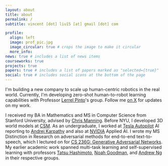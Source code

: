 ```yaml
---
layout: about
title: about
permalink: /
subtitle: vincent [dot] liu15 [at] gmail [dot] com

profile:
  align: left
  image: prof_pic.jpg
  image_circular: true # crops the image to make it circular
  more_info:
news: true # includes a list of news items
courseworks: true
projects: true
papers: true # includes a list of papers marked as "selected={true}"
social: true # includes social icons at the bottom of the page
---
```


I'm building a new company to scale up human-centric robotics in the real world. Currently, I'm developing zero-shot human-to-robot learning capabilities with Professor [Lerrel Pinto](https://www.lerrelpinto.com/)'s group. Follow me [on X](https://x.com/vincentjliu) for updates on my work.

I received my BA in Mathematics and MS in Computer Science from Stanford University, advised by [Chris Manning](https://nlp.stanford.edu/~manning/). Before NYU, I developed 3D world models at [CSM](https://csm.ai). As an undergraduate, I worked at [Tesla Autopilot](https://www.tesla.com/autopilot) AI reporting to [Andrej Karpathy](https://karpathy.ai/) and also at [NVIDIA](https://www.nvidia.com/en-us/) Applied AI. I wrote my MS Distinction in Research on adversarial methods for end-to-end text-to-speech, which I lectured on for [CS 236G: Generative Adversarial Networks](https://cs236g.stanford.edu/). My earlier academic work spanned multi-task learning and self-supervised learning with professors [Tatsu Hashimoto](https://thashim.github.io/), [Noah Goodman](https://cocolab.stanford.edu/ndg), and [Andrew Ng](https://www.andrewng.org/) in their respective groups.
